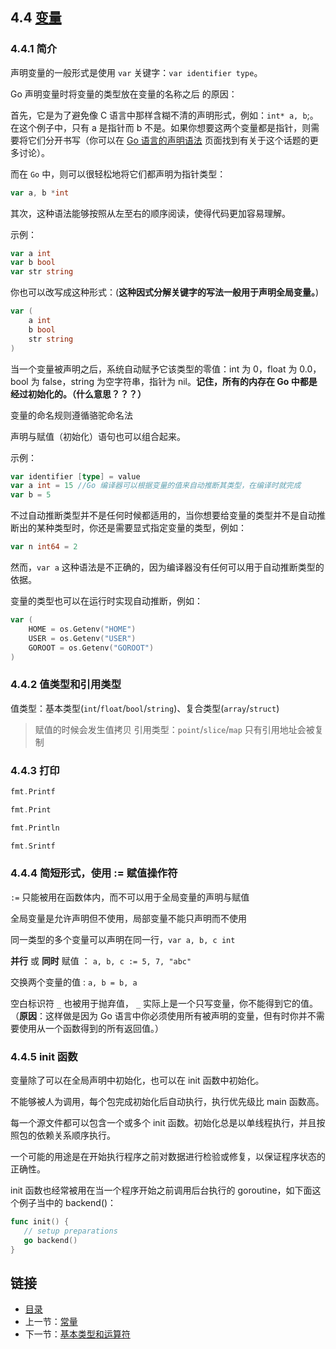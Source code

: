 ## 4.4 [变量](https://github.com/Unknwon/the-way-to-go_ZH_CN/blob/master/eBook/04.4.md)

### 4.4.1 简介

声明变量的一般形式是使用 `var` 关键字：`var identifier type`。

Go 声明变量时将变量的类型放在变量的名称之后 的原因：

首先，它是为了避免像 C 语言中那样含糊不清的声明形式，例如：`int* a, b`;。在这个例子中，只有 a 是指针而 b 不是。如果你想要这两个变量都是指针，则需要将它们分开书写（你可以在 [Go 语言的声明语法](http://blog.golang.org/2010/07/gos-declaration-syntax.html) 页面找到有关于这个话题的更多讨论）。

而在 `Go` 中，则可以很轻松地将它们都声明为指针类型：
```go
var a, b *int
```

其次，这种语法能够按照从左至右的顺序阅读，使得代码更加容易理解。

示例：
```go
var a int
var b bool
var str string
```

你也可以改写成这种形式：(**这种因式分解关键字的写法一般用于声明全局变量。**)
```go
var (
	a int
	b bool
	str string
)
```

当一个变量被声明之后，系统自动赋予它该类型的零值：int 为 0，float 为 0.0，bool 为 false，string 为空字符串，指针为 nil。**记住，所有的内存在 Go 中都是经过初始化的。（什么意思？？？）**

变量的命名规则遵循骆驼命名法

声明与赋值（初始化）语句也可以组合起来。

示例：
```go
var identifier [type] = value
var a int = 15 //Go 编译器可以根据变量的值来自动推断其类型，在编译时就完成
var b = 5
```

不过自动推断类型并不是任何时候都适用的，当你想要给变量的类型并不是自动推断出的某种类型时，你还是需要显式指定变量的类型，例如：
```go
var n int64 = 2
```

然而，`var a` 这种语法是不正确的，因为编译器没有任何可以用于自动推断类型的依据。

变量的类型也可以在运行时实现自动推断，例如：
```go
var (
	HOME = os.Getenv("HOME")
	USER = os.Getenv("USER")
	GOROOT = os.Getenv("GOROOT")
)
```

### 4.4.2 值类型和引用类型

值类型：基本类型(`int`/`float`/`bool`/`string`)、复合类型(`array`/`struct`)
> 赋值的时候会发生值拷贝
引用类型：`point`/`slice`/`map`
> 只有引用地址会被复制

### 4.4.3 打印
```go
fmt.Printf

fmt.Print

fmt.Println

fmt.Srintf
```

### 4.4.4 简短形式，使用 := 赋值操作符

`:=` 只能被用在函数体内，而不可以用于全局变量的声明与赋值

全局变量是允许声明但不使用，局部变量不能只声明而不使用

同一类型的多个变量可以声明在同一行，`var a, b, c int`

**并行** 或 **同时** 赋值 ： `a, b, c := 5, 7, "abc"`

交换两个变量的值 : `a, b = b, a`

空白标识符 `_` 也被用于抛弃值， `_` 实际上是一个只写变量，你不能得到它的值。（**原因**：这样做是因为 Go 语言中你必须使用所有被声明的变量，但有时你并不需要使用从一个函数得到的所有返回值。）

### 4.4.5 init 函数

变量除了可以在全局声明中初始化，也可以在 init 函数中初始化。

不能够被人为调用，每个包完成初始化后自动执行，执行优先级比 main 函数高。

每一个源文件都可以包含一个或多个 init 函数。初始化总是以单线程执行，并且按照包的依赖关系顺序执行。

一个可能的用途是在开始执行程序之前对数据进行检验或修复，以保证程序状态的正确性。

init 函数也经常被用在当一个程序开始之前调用后台执行的 goroutine，如下面这个例子当中的 backend()：
```go
func init() {
   // setup preparations
   go backend()
}
```

## 链接

- [目录](directory.md)
- 上一节：[常量](04.3.md)
- 下一节：[基本类型和运算符](04.5.md)
